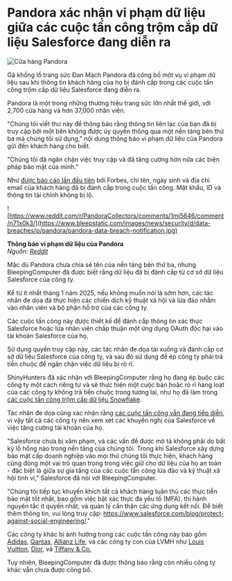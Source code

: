 # Pandora xác nhận vi phạm dữ liệu giữa các cuộc tấn công trộm cắp dữ liệu Salesforce đang diễn ra

![Cửa hàng Pandora](https://www.bleepstatic.com/content/hl-images/2025/08/05/pandora-store.jpg)

Gã khổng lồ trang sức Đan Mạch Pandora đã công bố một vụ vi phạm dữ liệu sau khi thông tin khách hàng của họ bị đánh cắp trong các cuộc tấn công trộm cắp dữ liệu Salesforce đang diễn ra.

Pandora là một trong những thương hiệu trang sức lớn nhất thế giới, với 2,700 cửa hàng và hơn 37,000 nhân viên.

"Chúng tôi viết thư này để thông báo rằng thông tin liên lạc của bạn đã bị truy cập bởi một bên không được ủy quyền thông qua một nền tảng bên thứ ba mà chúng tôi sử dụng," nội dung thông báo vi phạm dữ liệu của Pandora gửi đến khách hàng cho biết.

"Chúng tôi đã ngăn chặn việc truy cập và đã tăng cường hơn nữa các biện pháp bảo mật của mình."

Như [được báo cáo lần đầu tiên](https://www.forbes.com/sites/daveywinder/2025/08/05/pandora-confirms-cyberattackwhat-you-need-to-know/) bởi Forbes, chỉ tên, ngày sinh và địa chỉ email của khách hàng đã bị đánh cắp trong cuộc tấn công. Mật khẩu, ID và thông tin tài chính không bị lộ.

![https://www.reddit.com/r/PandoraCollectors/comments/1mi5646/comment/n71x0k3/](https://www.bleepstatic.com/images/news/security/d/data-breaches/p/pandora/pandora-data-breach-notification.jpg)

**Thông báo vi phạm dữ liệu của Pandora**  
_Nguồn: [Reddit](https://www.reddit.com/r/PandoraCollectors/comments/1mi5646/comment/n71x0k3/)_

Mặc dù Pandora chưa chia sẻ tên của nền tảng bên thứ ba, nhưng BleepingComputer đã được biết rằng dữ liệu đã bị đánh cắp từ cơ sở dữ liệu Salesforce của công ty.

Kể từ ít nhất tháng 1 năm 2025, nếu không muốn nói là sớm hơn, các tác nhân đe dọa đã thực hiện các chiến dịch kỹ thuật xã hội và lừa đảo nhắm vào nhân viên và bộ phận hỗ trợ của các công ty.

Các cuộc tấn công này được thiết kế để đánh cắp thông tin xác thực Salesforce hoặc lừa nhân viên chấp thuận một ứng dụng OAuth độc hại vào tài khoản Salesforce của họ.

Sử dụng quyền truy cập này, các tác nhân đe dọa tải xuống và đánh cắp cơ sở dữ liệu Salesforce của công ty, và sau đó sử dụng để ép công ty phải trả tiền chuộc để ngăn chặn việc dữ liệu bị rò rỉ.

ShinyHunters đã xác nhận với BleepingComputer rằng họ đang ép buộc các công ty một cách riêng tư và sẽ thực hiện một cuộc bán hoặc rò rỉ hàng loạt của các công ty không trả tiền chuộc trong tương lai, như họ đã làm trong [các cuộc tấn công trộm cắp dữ liệu Snowflake](https://www.bleepingcomputer.com/tag/snowflake/).

Tác nhân đe dọa cũng xác nhận rằng [các cuộc tấn công vẫn đang tiếp diễn](https://www.bleepingcomputer.com/news/security/shinyhunters-behind-salesforce-data-theft-attacks-at-qantas-allianz-life-and-lvmh/), vì vậy tất cả các công ty nên xem xét các khuyến nghị của Salesforce về việc tăng cường tài khoản của họ.

"Salesforce chưa bị xâm phạm, và các vấn đề được mô tả không phải do bất kỳ lỗ hổng nào trong nền tảng của chúng tôi. Trong khi Salesforce xây dựng bảo mật cấp doanh nghiệp vào mọi thứ chúng tôi thực hiện, khách hàng cũng đóng một vai trò quan trọng trong việc giữ cho dữ liệu của họ an toàn - đặc biệt là giữa sự gia tăng của các cuộc tấn công lừa đảo và kỹ thuật xã hội tinh vi," Salesforce đã nói với BleepingComputer.

"Chúng tôi tiếp tục khuyến khích tất cả khách hàng tuân thủ các thực tiễn bảo mật tốt nhất, bao gồm việc bật xác thực đa yếu tố (MFA), thi hành nguyên tắc ít quyền nhất, và quản lý cẩn thận các ứng dụng kết nối. Để biết thêm thông tin, vui lòng truy cập: <https://www.salesforce.com/blog/protect-against-social-engineering/>."

Các công ty khác bị ảnh hưởng trong các cuộc tấn công này bao gồm [Adidas](https://www.bleepingcomputer.com/news/security/adidas-warns-of-data-breach-after-customer-service-provider-hack/), [Qantas](https://www.bleepingcomputer.com/news/security/qantas-confirms-data-breach-impacts-57-million-customers/), [Allianz Life](https://www.bleepingcomputer.com/news/security/allianz-life-confirms-data-breach-impacts-majority-of-14-million-customers/), và các công ty con của LVMH như [Louis Vuitton](https://www.bleepingcomputer.com/news/security/louis-vuitton-says-regional-data-breaches-tied-to-same-cyberattack/), [Dior](https://www.bleepingcomputer.com/news/security/fashion-giant-dior-discloses-cyberattack-warns-of-data-breach/), và [Tiffany & Co.](https://www.chosun.com/english/industry-en/2025/05/26/ORM5MULB7NEM7EBUFVXHVLSB4A/)

Tuy nhiên, BleepingComputer đã được thông báo rằng còn nhiều công ty khác vẫn chưa được công bố.